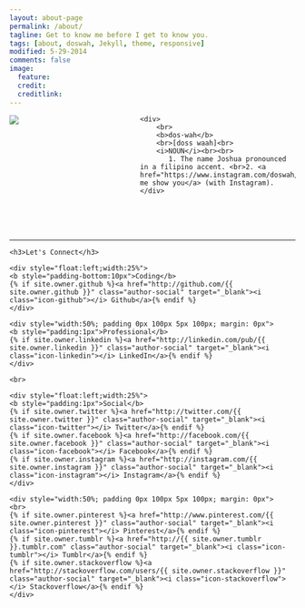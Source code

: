```yaml
---
layout: about-page
permalink: /about/
tagline: Get to know me before I get to know you.
tags: [about, doswah, Jekyll, theme, responsive]
modified: 5-29-2014
comments: false
image:
  feature:
  credit: 
  creditlink:
---
```

<div class="post">
	<div style="float:left;width:200px;padding-right:30px">
		<img src="/images/about/aloha.png" style="max-width:100%; max-height:100%">
	</div>

	<div>
		<br>
		<b>dos·wah</b>
		<br>[doss waah]<br>
		<i>NOUN</i><br><br>
		   1. The name Joshua pronounced in a filipino accent. <br>2. <a href="https://www.instagram.com/doswah/">Let me show you</a> (with Instagram).
	</div>

</div>


<div class="post">
	<br><br><br>
	<hr>

	
	<h3>Let's Connect</h3>

	<div style="float:left;width:25%">
	<b style="padding-bottom:10px">Coding</b>
	{% if site.owner.github %}<a href="http://github.com/{{ site.owner.github }}" class="author-social" target="_blank"><i class="icon-github"></i> Github</a>{% endif %}
	</div>

	<div style="width:50%; padding 0px 100px 5px 100px; margin: 0px">
	<b style="padding:1px">Professional</b>
	{% if site.owner.linkedin %}<a href="http://linkedin.com/pub/{{ site.owner.linkedin }}" class="author-social" target="_blank"><i class="icon-linkedin"></i> LinkedIn</a>{% endif %}
	</div>

	<br>

	<div style="float:left;width:25%">
	<b style="padding:1px">Social</b>
	{% if site.owner.twitter %}<a href="http://twitter.com/{{ site.owner.twitter }}" class="author-social" target="_blank"><i class="icon-twitter"></i> Twitter</a>{% endif %}
	{% if site.owner.facebook %}<a href="http://facebook.com/{{ site.owner.facebook }}" class="author-social" target="_blank"><i class="icon-facebook"></i> Facebook</a>{% endif %}
	{% if site.owner.instagram %}<a href="http://instagram.com/{{ site.owner.instagram }}" class="author-social" target="_blank"><i class="icon-instagram"></i> Instagram</a>{% endif %}
	</div>

	<div style="width:50%; padding 0px 100px 5px 100px; margin: 0px">
	<br>
	{% if site.owner.pinterest %}<a href="http://www.pinterest.com/{{ site.owner.pinterest }}" class="author-social" target="_blank"><i class="icon-pinterest"></i> Pinterest</a>{% endif %}
	{% if site.owner.tumblr %}<a href="http://{{ site.owner.tumblr }}.tumblr.com" class="author-social" target="_blank"><i class="icon-tumblr"></i> Tumblr</a>{% endif %}
	{% if site.owner.stackoverflow %}<a href="http://stackoverflow.com/users/{{ site.owner.stackoverflow }}" class="author-social" target="_blank"><i class="icon-stackoverflow"></i> Stackoverflow</a>{% endif %}
	</div>
<!--
<div style="float:right;width:20%">
<br>

{% if site.owner.pinterest %}<a href="http://www.pinterest.com/{{ site.owner.pinterest }}" class="author-social" target="_blank"><i class="icon-pinterest"></i> Pinterest</a>{% endif %}
{% if site.owner.tumblr %}<a href="http://{{ site.owner.tumblr }}.tumblr.com" class="author-social" target="_blank"><i class="icon-tumblr"></i> Tumblr</a>{% endif %}
{% if site.owner.stackoverflow %}<a href="http://stackoverflow.com/users/{{ site.owner.stackoverflow }}" class="author-social" target="_blank"><i class="icon-stackoverflow"></i> Stackoverflow</a>{% endif %}
</div>

-->
</div>
